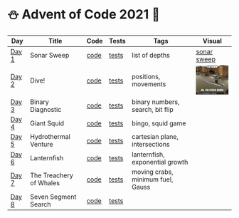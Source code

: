 # ⛄️ Advent of Code 2021 🥶

| Day  | Title | Code | Tests | Tags | Visual |
| ---- | ----- | ---- | ----- | ---- | ------ |
| [Day 1](https://adventofcode.com/2021/day/1)  | Sonar Sweep             | [code](day01/Day1.kt) | [tests](../../../test/kotlin/aoc2021/day01/Day1KtTest.kt) | list of depths | [sonar sweep](day01/assets/sonar_sweep.gif) |
| [Day 2](https://adventofcode.com/2021/day/2)  | Dive!                   | [code](day02/Day2.kt) | [tests](../../../test/kotlin/aoc2021/day02/Day2KtTest.kt) | positions, movements | <img src="day02/assets/img.png" alt="Visualisation of Day 3" width="140"/> |
| [Day 3](https://adventofcode.com/2021/day/3)  | Binary Diagnostic       | [code](day03/Day3.kt) | [tests](../../../test/kotlin/aoc2021/day03/Day3KtTest.kt) | binary numbers, search, bit flip |  |
| [Day 4](https://adventofcode.com/2021/day/4)  | Giant Squid             | [code](day04/Day4.kt) | [tests](../../../test/kotlin/aoc2021/day04/Day4KtTest.kt) | bingo, squid game |  |
| [Day 5](https://adventofcode.com/2021/day/5)  | Hydrothermal Venture    | [code](day05/Day5.kt) | [tests](../../../test/kotlin/aoc2021/day05/Day5KtTest.kt) | cartesian plane, intersections |  |
| [Day 6](https://adventofcode.com/2021/day/6)  | Lanternfish             | [code](day06/Day6.kt) | [tests](../../../test/kotlin/aoc2021/day06/Day6KtTest.kt) | lanternfish, exponential growth |  |
| [Day 7](https://adventofcode.com/2021/day/7)  | The Treachery of Whales | [code](day07/Day7.kt) | [tests](../../../test/kotlin/aoc2021/day07/Day7KtTest.kt) | moving crabs, minimum fuel, Gauss |  |
| [Day 8](https://adventofcode.com/2021/day/8)  | Seven Segment Search    | [code](day08/Day8.kt) | [tests](../../../test/kotlin/aoc2021/day08/Day8KtTest.kt) |  |  |
